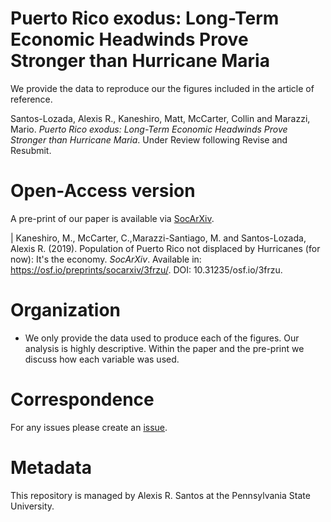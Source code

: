 # Puerto Rico exodus: Long-Term Economic Headwinds Prove Stronger than Hurricane Maria
We provide the data to reproduce our the figures included in the article of reference. 

Santos-Lozada, Alexis R., Kaneshiro, Matt, McCarter, Collin and Marazzi, Mario. *Puerto Rico exodus: Long-Term Economic Headwinds Prove Stronger than Hurricane Maria*. Under Review following Revise and Resubmit. 

# Open-Access version 
A pre-print of our paper is available via [SocArXiv](https://socopen.org/). 

| Kaneshiro, M., McCarter, C.,Marazzi-Santiago, M. and Santos-Lozada, Alexis R. (2019). Population of Puerto Rico not displaced by Hurricanes (for now): It's the economy. *SocArXiv*. Available in: https://osf.io/preprints/socarxiv/3frzu/. DOI: 10.31235/osf.io/3frzu.

# Organization 
* We only provide the data used to produce each of the figures. Our analysis is highly descriptive. Within the paper and the pre-print we discuss how each variable was used. 

# Correspondence
For any issues please create an [issue](https://github.com/alexisrsantos/itstheeconomy_pr/issues). 

# Metadata
This repository is managed by Alexis R. Santos at the Pennsylvania State University. 
